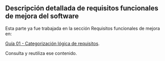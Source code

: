 ## Descripción detallada de requisitos funcionales de mejora del software

Esta parte ya fue trabajada en la sección Requisitos funcionales de mejora en:

[Guía 01 - Categorización lógica de requisitos](https://github.com/PendoVan/ED04/blob/b4cb3b6e203d214c0918beb30c65a007ef7e7e0a/docs/project/requisitos/categorizacion.md).

Consulta y reutiliza ese contenido.


